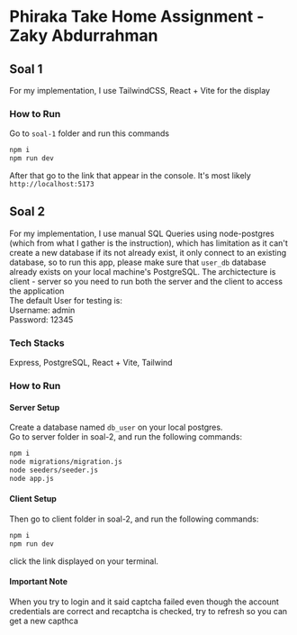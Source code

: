 # Phiraka Take Home Assignment - Zaky Abdurrahman  
## Soal 1  
For my implementation, I use TailwindCSS, React + Vite for the display  
### How to Run  
Go to `soal-1` folder and run this commands  
```bash
npm i  
npm run dev  
```  
After that go to the link that appear in the console. It's most likely `http://localhost:5173`  
  
## Soal 2   
For my implementation, I use manual SQL Queries using node-postgres (which from what I gather is the instruction), which has limitation as it can't create a new database if its not already exist, it only connect to an existing database, so to run this app, please make sure that `user_db` database already exists on your local machine's PostgreSQL. The archictecture is client - server so you need to run both the server and the client to access the application  
The default User for testing is:   
Username: admin  
Password: 12345  
### Tech Stacks  
Express, PostgreSQL, React + Vite, Tailwind  
### How to Run   
#### Server Setup  
Create a database named `db_user` on your local postgres.  
Go to server folder in soal-2, and run the following commands:  
```bash
npm i  
node migrations/migration.js  
node seeders/seeder.js  
node app.js  
```   
#### Client Setup  
Then go to client folder in soal-2, and run the following commands:  
```bash  
npm i  
npm run dev  
```  
click the link displayed on your terminal. 
#### Important Note
When you try to login and it said captcha failed even though the account credentials are correct and recaptcha is checked, try to refresh so you can get a new capthca